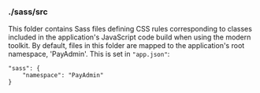 ### ./sass/src

This folder contains Sass files defining CSS rules corresponding to classes
included in the application's JavaScript code build when using the modern toolkit.
By default, files in this folder are mapped to the application's root namespace, 'PayAdmin'.
This is set in `"app.json"`:

    "sass": {
        "namespace": "PayAdmin"
    }